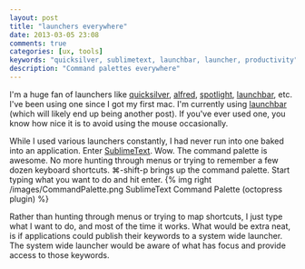 ```yaml
---
layout: post
title: "launchers everywhere"
date: 2013-03-05 23:08
comments: true
categories: [ux, tools]
keywords: "quicksilver, sublimetext, launchbar, launcher, productivity"
description: "Command palettes everywhere"
---
```


I'm a huge fan of launchers like [quicksilver](http://qsapp.com/), [alfred](http://www.alfredapp.com/), [spotlight](http://support.apple.com/kb/ht2531), [launchbar](http://www.obdev.at/products/launchbar/index.html), etc.  I've been using one since I got my first mac.  I'm currently using [launchbar](http://www.obdev.at/products/launchbar/index.html) (which will likely end up being another post).
If you've ever used one, you know how nice it is to avoid using the mouse occasionally.

While I used various launchers constantly, I had never run into one baked into an application.  Enter [SublimeText](http://www.sublimetext.com/).  Wow.  The command palette is awesome.  No more hunting through menus or trying to remember a few dozen keyboard shortcuts.   ⌘-shift-p brings up the command palette.  Start typing what you want to do and hit enter. {% img right /images/CommandPalette.png SublimeText Command Palette (octopress plugin) %}

Rather than hunting through menus or trying to map shortcuts, I just type what I want to do, and most of the time it works.  What would be extra neat, is if applications could publish their keywords to a system wide launcher.  The system wide launcher would be aware of what has focus and provide access to those keywords.